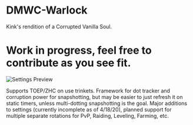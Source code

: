 # DMWC-Warlock
Kink's rendition of a Corrupted Vanilla Soul. 

# Work in progress, feel free to contribute as you see fit. 

![Settings Preview](https://i.imgur.com/oUQozWo.gif)

Supports TOEP/ZHC on use trinkets. 
Framework for dot tracker and corruption power for snapshotting, but may be easier to just refresh it on static timers, unless multi-dotting snapshotting is the goal. 
Major additions to settings (currently incomplete as of 4/18/20), planned support for multiple separate rotations for PvP, Raiding, Leveling, Farming, etc. 
